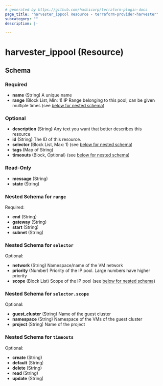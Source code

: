 ```yaml
---
# generated by https://github.com/hashicorp/terraform-plugin-docs
page_title: "harvester_ippool Resource - terraform-provider-harvester"
subcategory: ""
description: |-
  
---
```


# harvester_ippool (Resource)





<!-- schema generated by tfplugindocs -->
## Schema

### Required

- **name** (String) A unique name
- **range** (Block List, Min: 1) IP Range belonging to this pool, can be given multiple times (see [below for nested schema](#nestedblock--range))

### Optional

- **description** (String) Any text you want that better describes this resource
- **id** (String) The ID of this resource.
- **selector** (Block List, Max: 1) (see [below for nested schema](#nestedblock--selector))
- **tags** (Map of String)
- **timeouts** (Block, Optional) (see [below for nested schema](#nestedblock--timeouts))

### Read-Only

- **message** (String)
- **state** (String)

<a id="nestedblock--range"></a>
### Nested Schema for `range`

Required:

- **end** (String)
- **gateway** (String)
- **start** (String)
- **subnet** (String)


<a id="nestedblock--selector"></a>
### Nested Schema for `selector`

Optional:

- **network** (String) Namespace/name of the VM network
- **priority** (Number) Priority of the IP pool. Large numbers have higher priority
- **scope** (Block List) Scope of the IP pool (see [below for nested schema](#nestedblock--selector--scope))

<a id="nestedblock--selector--scope"></a>
### Nested Schema for `selector.scope`

Optional:

- **guest_cluster** (String) Name of the guest cluster
- **namespace** (String) Namespace of the VMs of the guest cluster
- **project** (String) Name of the project



<a id="nestedblock--timeouts"></a>
### Nested Schema for `timeouts`

Optional:

- **create** (String)
- **default** (String)
- **delete** (String)
- **read** (String)
- **update** (String)


